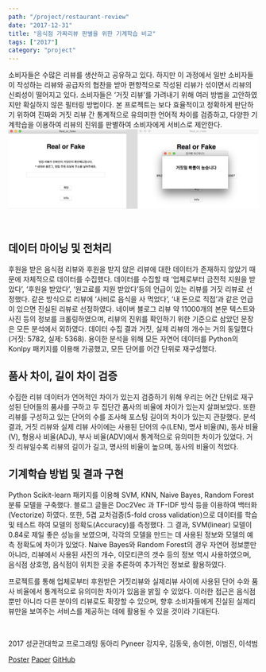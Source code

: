 ```yaml
---
path: "/project/restaurant-review"
date: "2017-12-31"
title: "음식점 가짜리뷰 판별을 위한 기계학습 비교"
tags: ["2017"]
category: "project"
---
```

소비자들은 수많은 리뷰를 생산하고 공유하고 있다. 하지만 이 과정에서 일반 소비자들이 작성하는 리뷰와 공급자의 협찬을 받아 편향적으로 작성된 리뷰가 섞이면서 리뷰의 신뢰성이 떨어지고 있다. 소비자들은 ‘거짓 리뷰’를 가려내기 위해 여러 방법을 고안하였지만 확실하지 않은 필터링 방법이다. 본 프로젝트는 보다 효율적이고 정확하게 판단하기 위하여 진짜와 거짓 리뷰 간 통계적으로 유의미한 언어적 차이를 검증하고, 다양한 기계학습을 이용하여 리뷰의 진위를 판별하여 소비자에게 서비스로 제안한다.
![review_result](./img/review_result.png)

<br />

## 데이터 마이닝 및 전처리
후원을 받은 음식점 리뷰와 후원을 받지 않은 리뷰에 대한 데이터가 존재하지 않았기 때문에 자체적으로 데이터를 수집했다. 데이터를 수집할 때 ‘업체로부터 금전적 지원을 받았다’, ‘후원을 받았다’, ‘원고료를 지원 받았다’등의 언급이 있는 리뷰를 거짓 리뷰로 선정했다. 같은 방식으로 리뷰에 ‘사비로 음식을 사 먹었다’, ‘내 돈으로 직접’과 같은 언급이 있으면 진실된 리뷰로 선정하였다.
네이버 블로그 리뷰 약 11000개의 본문 텍스트와 사진 등의 정보를 크롤링하였으며, 리뷰의 진위를 확인하기 위한 기준으로 삼았던 문장은 모든 분석에서 외하였다. 데이터 수집 결과 거짓, 실제 리뷰의 개수는 거의 동일했다(거짓: 5782, 실제: 5368). 용이한 분석을 위해 모든 자연어 데이터를 Python의 Konlpy 패키지를 이용해 가공했고, 모든 단어를 어간 단위로 재구성했다.

## 품사 차이, 길이 차이 검증
수집한 리뷰 데이터가 언어적인 차이가 있는지 검증하기 위해 우리는 어간 단위로 재구성된 단어들의 품사를 구하고 두 집단간 품사의 비율에 차이가 있는지 살펴보았다. 또한 리뷰를 구성하고 있는 단어의 수를 조사해 포스팅 길이의 차이가 있는지 관찰했다. 분석 결과, 거짓 리뷰와 실제 리뷰 사이에는 사용된 단어의 수(LEN), 명사 비율(N), 동사 비율(V), 형용사 비율(ADJ), 부사 비율(ADV)에서 통계적으로 유의미한 차이가 있었다. 거짓 리뷰일수록 리뷰의 길이가 길고, 명사의 비율이 높으며, 동사의 비율이 적었다.

## 기계학습 방법 및 결과 구현
Python Scikit-learn 패키지를 이용해 SVM, KNN, Naive Bayes, Random Forest 분류 모델을 구축했다. 블로그 글들은 Doc2Vec 과 TF-IDF 방식 등을 이용하여 백터화(Vectorize) 하였다. 또한, 5겹 교차검증(5-fold cross validation)으로 데이터를 학습 및 테스트 하여 모델의 정확도(Accuracy)를 측정했다.
그 결과, SVM(linear) 모델이 0.84로 제일 좋은 성능을 보였으며, 각각의 모델을 만드는 데 사용된 정보와 모델의 예측 정확도에 차이가 있었다. Naive Bayes와 Random Forest의 경우 자연어 정보뿐만 아니라, 리뷰에서 사용된 사진의 개수, 이모티콘의 갯수 등의 정보 역시 사용하였으며, 음식점 상호명, 음식점이 위치한 곳을 추론하여 추가적인 정보로 활용하였다.

프로젝트를 통해 업체로부터 후원받은 거짓리뷰와 실제리뷰 사이에 사용된 단어 수와 품사 비율에서 통계적으로 유의미한 차이가 있음을 밝힐 수 있었다. 이러한 접근은 음식점뿐만 아니라 다른 분야의 리뷰로도 확장할 수 있으며, 향후 소비자들에게 진실된 실제리뷰만을 보여주는 서비스를 제공하는 데에 활용될 수 있을 것이라 기대된다.

<br />

2017 성균관대학교 프로그래밍 동아리 Pyneer
강지우, 김동욱, 송이현, 이범진, 이석범

[Poster](https://drive.google.com/file/d/1kROnEuHqCJR362Ul7MVYF8BpBXH7gCYT/view?usp=sharing) [Paper](http://www.dbpia.co.kr/Journal/ArticleDetail/NODE07322771) [GitHub](https://github.com/constmoon/Restaurant-review)
